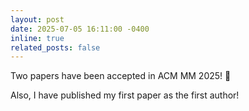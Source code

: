```yaml
---
layout: post
date: 2025-07-05 16:11:00 -0400
inline: true
related_posts: false
---
```


Two papers have been accepted in ACM MM 2025! 🥳 


Also, I have published my first paper as the first author!
